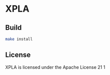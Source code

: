
# XPLA

## Build

```sh
make install
```

## License

XPLA is licensed under the Apache License 21 1
